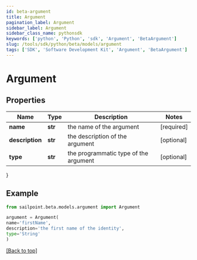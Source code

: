 ```yaml
---
id: beta-argument
title: Argument
pagination_label: Argument
sidebar_label: Argument
sidebar_class_name: pythonsdk
keywords: ['python', 'Python', 'sdk', 'Argument', 'BetaArgument'] 
slug: /tools/sdk/python/beta/models/argument
tags: ['SDK', 'Software Development Kit', 'Argument', 'BetaArgument']
---
```


# Argument


## Properties

Name | Type | Description | Notes
------------ | ------------- | ------------- | -------------
**name** | **str** | the name of the argument | [required]
**description** | **str** | the description of the argument | [optional] 
**type** | **str** | the programmatic type of the argument | [optional] 
}

## Example

```python
from sailpoint.beta.models.argument import Argument

argument = Argument(
name='firstName',
description='the first name of the identity',
type='String'
)

```
[[Back to top]](#) 


